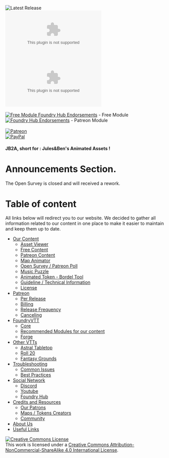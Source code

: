 <img alt="Latest Release" src="https://img.shields.io/github/v/release/Jules-Bens-Aa/JB2A_DnD5e?color=7FB800"><br>
![GitHub release (latest by date and asset)](https://img.shields.io/github/downloads/Jules-Bens-Aa/JB2A_DnD5e/0.3.1/JB2A_DnD5e-0.3.1.zip?color=ffba00&label=Release%200.3.1%20Downloads)<br>
![GitHub release (latest by date and asset)](https://img.shields.io/github/downloads/Jules-Bens-Aa/JB2A_DnD5e/0.3.0/JB2A_DnD5e-0.3.0.zip?color=e3621f&label=Release%200.3.0%20Downloads)<br>
<br>
[![Free Module Foundry Hub Endorsements](https://img.shields.io/endpoint?logoColor=white&url=https%3A%2F%2Fwww.foundryvtt-hub.com%2Fwp-json%2Fhubapi%2Fv1%2Fpackage%2Fjb2a_dnd5e%2Fshield%2Fendorsements)](https://www.foundryvtt-hub.com/package/jb2a_dnd5e/) - Free Module<br>
[![Foundry Hub Endorsements](https://img.shields.io/endpoint?logoColor=white&url=https%3A%2F%2Fwww.foundryvtt-hub.com%2Fwp-json%2Fhubapi%2Fv1%2Fpackage%2Fjb2a_patreon%2Fshield%2Fendorsements)](https://www.foundryvtt-hub.com/package/jb2a_patreon/) - Patreon Module<br>
<br>
[![Patreon](https://img.shields.io/badge/Pledge-Patreon-red)](https://www.patreon.com/JB2A)<br>
[![PayPal](https://img.shields.io/badge/Donate-Paypal-ff69b4)](https://paypal.me/DonationJB2A?locale.x=fr_FR)
<p style='text-align: justify;'>

#### JB2A, short for : Jules&Ben's Animated Assets !

# Announcements Section.

The Open Survey is closed and will received a rework.

# Table of content

All links below will redirect you to our website. We decided to gather all information related to our content in one place to make it easier to maintain and keep them up to date.

 - [Our Content](https://jb2a.com/#Content)
   - [Asset Viewer](https://jb2a.com/#AssetViewer)
   - [Free Content](https://jb2a.com/#Free)
   - [Patreon Content](https://jb2a.com/#PatreonContent)
   - [Map Animator](https://jb2a.com/#MapAnimator)
   - [Open Survey / Patreon Poll](https://jb2a.com/#OpenSurveyPoll)
   - [Music Puzzle](https://jb2a.com/#MusicPuzzle)
   - [Animated Token - Bordel Tool](https://jb2a.com/#AnimatedTokenTool)
   - [Guideline / Technical Information](https://jb2a.com/#Guideline)
   - [License](https://jb2a.com/#License)
 - [Patreon](https://jb2a.com/#Patreon)
   - [Per Release](https://jb2a.com/#PerRelease)
   - [Billing](https://jb2a.com/#Billin)
   - [Release Frequency](https://jb2a.com/#ReleaseFrequency)
   - [Canceling](https://jb2a.com/#PatreonCanceling)
 - [FoundryVTT](https://jb2a.com/#FoundryVTT)
   - [Core](https://jb2a.com/#Core)
   - [Recommended Modules for our content](https://jb2a.com/#RecommendedModules)
   - [Forge](https://jb2a.com/#Forge)
 - [Other VTTs](https://jb2a.com/#OtherVTTs)
   - [Astral Tabletop](https://jb2a.com/#Astral)
   - [Roll 20](https://jb2a.com/#Roll20)
   - [Fantasy Grounds](https://jb2a.com/#FantasyGrounds)
 - [Troubleshooting](https://jb2a.com/#Troubleshooting)
   - [Common Issues](https://jb2a.com/#CommonIssues)
   - [Best Practices](https://jb2a.com/#BestPractices)
 - [Social Network](https://jb2a.com/#SocialNetwork)
   - [Discord](https://jb2a.com/#Discord)
   - [Youtube](https://jb2a.com/#Youtube)
   - [Foundry Hub](https://jb2a.com/#FoundryHub)
 - [Credits and Resources](https://jb2a.com/#Credits)
   - [Our Patrons](https://jb2a.com/#OurPatrons)
   - [Maps / Tokens Creators](https://jb2a.com/#ContentCreators)
   - [Community](https://jb2a.com/#Community)
 - [About Us](https://jb2a.com/#AboutUs)
 - [Useful Links](https://jb2a.com/#UselinkLinks)


<a rel="license" href="http://creativecommons.org/licenses/by-nc-sa/4.0/"><img alt="Creative Commons License" style="border-width:0" src="https://i.creativecommons.org/l/by-nc-sa/4.0/88x31.png" /></a><br />This work is licensed under a <a rel="license" href="http://creativecommons.org/licenses/by-nc-sa/4.0/">Creative Commons Attribution-NonCommercial-ShareAlike 4.0 International License</a>.


